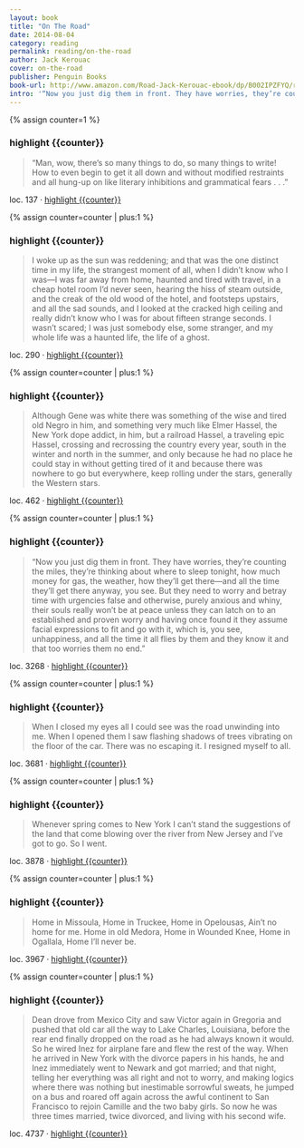 ```yaml
---
layout: book
title: "On The Road"
date: 2014-08-04
category: reading
permalink: reading/on-the-road
author: Jack Kerouac
cover: on-the-road
publisher: Penguin Books
book-url: http://www.amazon.com/Road-Jack-Kerouac-ebook/dp/B002IPZFYQ/ref=tmm_kin_swatch_0?_encoding=UTF8&sr=&qid=
intro: '“Now you just dig them in front. They have worries, they’re counting the miles, they’re thinking about where to sleep tonight, how much money for gas, the weather, how they’ll get there—and all the time they’ll get there anyway, you see. But they need to worry and betray time with urgencies false and otherwise, purely anxious and whiny, their souls really won’t be at peace unless they can latch on to an established and proven worry and having once found it they assume facial expressions to fit and go with it, which is, you see, unhappiness, and all the time it all flies by them and they know it and that too worries them no end.”'
---
```


{% assign counter=1 %}
### highlight {{counter}}
>“Man, wow, there’s so many things to do, so many things to write! How to even begin to get it all down and without modified restraints and all hung-up on like literary inhibitions and grammatical fears . . .”

loc. 137 &middot; [highlight {{counter}}](#highlight-{{counter}})

{% assign counter=counter | plus:1 %}
### highlight {{counter}}
>I woke up as the sun was reddening; and that was the one distinct time in my life, the strangest moment of all, when I didn’t know who I was—I was far away from home, haunted and tired with travel, in a cheap hotel room I’d never seen, hearing the hiss of steam outside, and the creak of the old wood of the hotel, and footsteps upstairs, and all the sad sounds, and I looked at the cracked high ceiling and really didn’t know who I was for about fifteen strange seconds. I wasn’t scared; I was just somebody else, some stranger, and my whole life was a haunted life, the life of a ghost.

loc. 290 &middot; [highlight {{counter}}](#highlight-{{counter}})

{% assign counter=counter | plus:1 %}
### highlight {{counter}}
>Although Gene was white there was something of the wise and tired old Negro in him, and something very much like Elmer Hassel, the New York dope addict, in him, but a railroad Hassel, a traveling epic Hassel, crossing and recrossing the country every year, south in the winter and north in the summer, and only because he had no place he could stay in without getting tired of it and because there was nowhere to go but everywhere, keep rolling under the stars, generally the Western stars.

loc. 462 &middot; [highlight {{counter}}](#highlight-{{counter}})

{% assign counter=counter | plus:1 %}
### highlight {{counter}}
>“Now you just dig them in front. They have worries, they’re counting the miles, they’re thinking about where to sleep tonight, how much money for gas, the weather, how they’ll get there—and all the time they’ll get there anyway, you see. But they need to worry and betray time with urgencies false and otherwise, purely anxious and whiny, their souls really won’t be at peace unless they can latch on to an established and proven worry and having once found it they assume facial expressions to fit and go with it, which is, you see, unhappiness, and all the time it all flies by them and they know it and that too worries them no end.”

loc. 3268 &middot; [highlight {{counter}}](#highlight-{{counter}})

{% assign counter=counter | plus:1 %}
### highlight {{counter}}
>When I closed my eyes all I could see was the road unwinding into me. When I opened them I saw flashing shadows of trees vibrating on the floor of the car. There was no escaping it. I resigned myself to all.

loc. 3681 &middot; [highlight {{counter}}](#highlight-{{counter}})

{% assign counter=counter | plus:1 %}
### highlight {{counter}}
>Whenever spring comes to New York I can’t stand the suggestions of the land that come blowing over the river from New Jersey and I’ve got to go. So I went.

loc. 3878 &middot; [highlight {{counter}}](#highlight-{{counter}})

{% assign counter=counter | plus:1 %}
### highlight {{counter}}
>Home in Missoula, Home in Truckee, Home in Opelousas, Ain’t no home for me. Home in old Medora, Home in Wounded Knee, Home in Ogallala, Home I’ll never be.

loc. 3967 &middot; [highlight {{counter}}](#highlight-{{counter}})

{% assign counter=counter | plus:1 %}
### highlight {{counter}}
>Dean drove from Mexico City and saw Victor again in Gregoria and pushed that old car all the way to Lake Charles, Louisiana, before the rear end finally dropped on the road as he had always known it would. So he wired Inez for airplane fare and flew the rest of the way. When he arrived in New York with the divorce papers in his hands, he and Inez immediately went to Newark and got married; and that night, telling her everything was all right and not to worry, and making logics where there was nothing but inestimable sorrowful sweats, he jumped on a bus and roared off again across the awful continent to San Francisco to rejoin Camille and the two baby girls. So now he was three times married, twice divorced, and living with his second wife.

loc. 4737 &middot; [highlight {{counter}}](#highlight-{{counter}})

